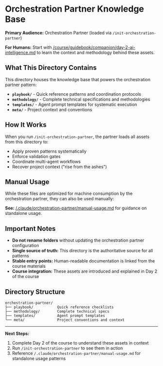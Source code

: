 # Orchestration Partner Knowledge Base

**Primary Audience:** Orchestration Partner (loaded via `/init-orchestration-partner`)

**For Humans:** Start with [/course/guidebook/companion/day-2-ai-intelligence.md](/course/guidebook/companion/day-2-ai-intelligence.md) to learn the context and methodology behind these assets.

## What This Directory Contains

This directory houses the knowledge base that powers the orchestration partner pattern:

- **`playbook/`** - Quick reference patterns and coordination protocols
- **`methodology/`** - Complete technical specifications and methodologies
- **`templates/`** - Agent prompt templates for systematic execution
- **`meta/`** - Project context and conventions

## How It Works

When you run `/init-orchestration-partner`, the partner loads all assets from this directory to:

- Apply proven patterns systematically
- Enforce validation gates
- Coordinate multi-agent workflows
- Recover project context ("rise from the ashes")

## Manual Usage

While these files are optimized for machine consumption by the orchestration partner, they can also be used manually:

**See:** [/.claude/orchestration-partner/manual-usage.md](/.claude/orchestration-partner/manual-usage.md) for guidance on standalone usage.

## Important Notes

- **Do not rename folders** without updating the orchestration partner configuration
- **Single source of truth:** This directory is the authoritative source for all patterns
- **Stable entry points:** Human-readable documentation is linked from the course materials
- **Course integration:** These assets are introduced and explained in Day 2 of the course

## Directory Structure

```
orchestration-partner/
├── playbook/           Quick reference checklists
├── methodology/        Complete technical specs
├── templates/          Agent prompt templates
└── meta/               Project conventions and context
```

---

**Next Steps:**

1. Complete Day 2 of the course to understand these assets in context
2. Run `/init-orchestration-partner` to see them in action
3. Reference `/.claude/orchestration-partner/manual-usage.md` for standalone usage patterns

